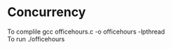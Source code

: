# Concurrency

To complile gcc officehours.c -o officehours -lpthread <br /> 
To run ./officehours <test cases>
